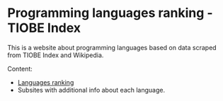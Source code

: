 # Programming languages ranking - TIOBE Index

This is a website about programming languages based on data scraped from TIOBE Index and Wikipedia.

Content:
- [Languages ranking](ranking.md)
- Subsites with additional info about each language.
